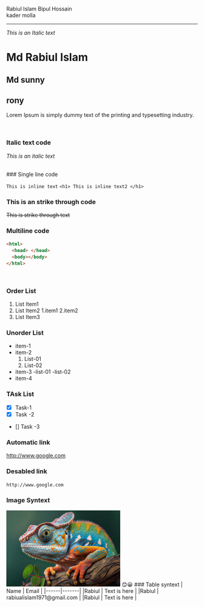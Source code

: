 <!-- Markdown Practicing -->

Rabiul Islam
Bipul Hossain </br>
kader molla

---

_This is an Italic text_

# Md Rabiul Islam

## Md sunny

<h2> rony </h2>
<p> Lorem Ipsum is simply dummy text of the printing and typesetting industry. </p>
 </br>

### Italic text code

_This is an italic text_

<br/>
### Single line code

`This is inline text`
`<h1> This is inline text2 </h1>`
</br>

### This is an strike through code

~~This is strike through text~~

### Multiline code

```html
<html>
  <head> </head>
  <body></body>
</html>
```

</br>

### Order List

1. List Item1
2. List Item2
   1.item1
   2.item2
3. List Item3
   <br/>

### Unorder List

- item-1
- item-2
  1. List-01
  2. List-02
- item-3
  -list-01
  -list-02
- item-4
  <br/>

### TAsk List

- [x] Task-1
- [x] Task -2
- [] Task -3
  <br/>

### Automatic link

http://www.google.com
<br/>

### Desabled link

`http://www.google.com`
<br/>

### Image Syntext

<!-- ![lizard](./images/1.jpg) -->
<img src="./images/1.jpg" width='300' height='200' title="This is a lizard" >
😊😀
### Table syntext
| Name | Email |
|------|-------|
|Rabiul | Text is here |
|Rabiul | rabiualislam1971@gmail.com |
|Rabiul | Text is here |
